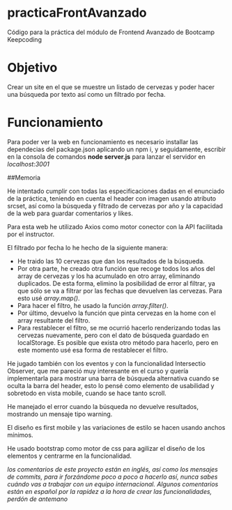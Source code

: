 # practicaFrontAvanzado
Código para la práctica del módulo de Frontend Avanzado de Bootcamp Keepcoding

# Objetivo

Crear un site en el que se muestre un listado de cervezas y poder hacer una búsqueda por texto así como un filtrado por fecha. 

# Funcionamiento
Para poder ver la web en funcionamiento es necesario installar las dependecias del package.json aplicando un npm i, y seguidamente, escribir en la consola de comandos **node server.js** para lanzar el servidor en *localhost:3001*

##Memoria

He intentado cumplir con todas las especificaciones dadas en el enunciado de la práctica, teniendo en cuenta el header con imagen usando atributo srcset, así como la búsqueda y filtrado de cervezas por año y la capacidad de la web para guardar comentarios y likes.

Para esta web he utilizado Axios como motor conector con la API facilitada por el instructor.

El filtrado por fecha lo he hecho de la siguiente manera: 
- He traido las 10 cervezas que dan los resultados de la búsqueda.
- Por otra parte, he creado otra función que recoge todos los años del array de cervezas y los ha acumulado en otro array, eliminando duplicados. De esta forma, elimino la posibilidad de error al filtrar, ya que sólo se va a filtrar por las fechas que devuelven las cervezas. Para esto usé *array.map()*.
- Para hacer el filtro, he usado la función *array.filter()*.  
- Por último, devuelvo la función que pinta cervezas en la home con el array resultante del filtro. 
- Para restablecer el filtro, se me ocurrió hacerlo renderizando todas las cervezas nuevamente, pero con el dato de búsqueda guardado en localStorage. Es posible que exista otro método para hacerlo, pero en este momento usé esa forma de restablecer el filtro.

He jugado también con los eventos y con la funcionalidad Intersectio Observer, que me pareció muy interesante en el curso y quería implementarla para mostrar una barra de búsqueda alternativa cuando se oculta la barra del header, esto lo pensé como elemento de usabilidad y sobretodo en vista mobile, cuando se hace tanto scroll. 

He manejado el error cuando la búsqueda no devuelve resultados, mostrando un mensaje tipo warning.

El diseño es first mobile y las variaciones de estilo se hacen usando anchos mínimos.
 
 He usado bootstrap como motor de css para agilizar el diseño de los elementos y centrarme en la funcionalidad.
 
 *los comentarios de este proyecto están en inglés, así como los mensajes de commits, para ir forzándome poco a poco a hacerlo así, nunca sabes cuándo vas a trabajar con un equipo internacional. Algunos comentarios están en español por la rapidez a la hora de crear las funcionalidades, perdón de antemano*

